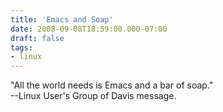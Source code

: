 ```yaml
---
title: 'Emacs and Soap'
date: 2008-09-08T18:59:00.000-07:00
draft: false
tags: 
- linux
---
```


"All the world needs is Emacs and a bar of soap."  
\--Linux User's Group of Davis message.